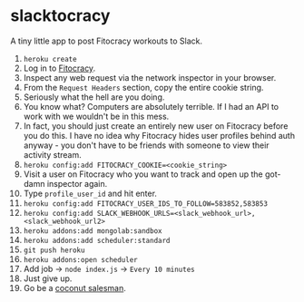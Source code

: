 slacktocracy
============

A tiny little app to post Fitocracy workouts to Slack.

1. `heroku create`
2. Log in to [Fitocracy](https://www.fitocracy.com/).
3. Inspect any web request via the network inspector in your browser.
4. From the `Request Headers` section, copy the entire cookie string.
5. Seriously what the hell are you doing.
6. You know what? Computers are absolutely terrible. If I had an API to work
   with we wouldn't be in this mess.
7. In fact, you should just create an entirely new user on Fitocracy before
   you do this. I have no idea why Fitocracy hides user profiles behind auth
   anyway - you don't have to be friends with someone to view their activity
   stream.
8. `heroku config:add FITOCRACY_COOKIE=<cookie_string>`
9. Visit a user on Fitocracy who you want to track and open up the got-damn
   inspector again.
10. Type `profile_user_id` and hit enter.
11. `heroku config:add FITOCRACY_USER_IDS_TO_FOLLOW=583852,583853`
12. `heroku config:add SLACK_WEBHOOK_URLS=<slack_webhook_url>,<slack_webhook_url2>`
13. `heroku addons:add mongolab:sandbox`
14. `heroku addons:add scheduler:standard`
15. `git push heroku`
16. `heroku addons:open scheduler`
17. Add job -> `node index.js` -> `Every 10 minutes`
18. Just give up.
19. Go be a [coconut salesman](http://isles.broker.is/).
